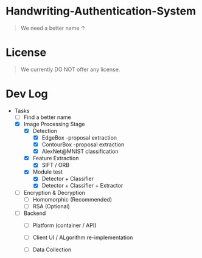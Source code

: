 # Handwriting-Authentication-System
> We need a better name ↑

#   License

> We currently DO NOT offer any license.

#   Dev Log

* Tasks
    * [ ] Find a better name
    * [x] Image Processing Stage
        * [x] Detection
            * [x]   EdgeBox -proposal extraction
            * [x]   ContourBox -proposal extraction
            * [x]   AlexNet@MNIST classification
        * [x] Feature Extraction
            * [x]   SIFT / ORB
        * [x] Module test
            * [x]   Detector + Classifier
            * [x]   Detector + Classifier + Extractor
    * [ ] Encryption & Decryption
        * [ ] Homomorphic (Recommended)
        * [ ] RSA (Optional)
    * [ ] Backend
        * [ ] Platform (container / API)
        * [ ] Client UI / ALgorithm re-implementation
        * [ ] Data Collection


